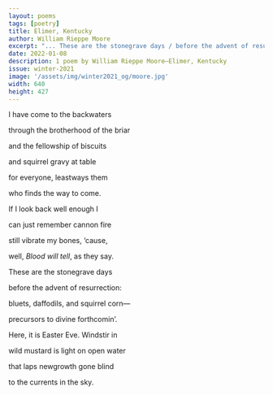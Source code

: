 ```yaml
---
layout: poems
tags: [poetry]
title: Elimer, Kentucky
author: William Rieppe Moore
excerpt: "... These are the stonegrave days / before the advent of resurrection: // bluets, daffodils, and squirrel corn—/ precursors to divine forthcomin’ ..."
date: 2022-01-08
description: 1 poem by William Rieppe Moore—Elimer, Kentucky
issue: winter-2021
image: '/assets/img/winter2021_og/moore.jpg'
width: 640
height: 427
---
```


<div class="stanza">
<p class="poemline">I have come to the backwaters</p>
<p class="poemline">through the brotherhood of the briar</p>
</div>
<div class="stanza">
<p class="poemline">and the fellowship of biscuits</p>
<p class="poemline">and squirrel gravy at table</p>
</div>
<div class="stanza">
<p class="poemline">for everyone, leastways them</p>
<p class="poemline">who finds the way to come.</p>
</div>
<div class="stanza">
<p class="poemline">If I look back well enough I</p>
<p class="poemline">can just remember cannon fire</p>
</div>
<div class="stanza">
<p class="poemline">still vibrate my bones, ‘cause,</p>
<p class="poemline">well, <em>Blood will tell</em>, as they say.</p>
</div>
<div class="stanza">
<p class="poemline">These are the stonegrave days</p>
<p class="poemline">before the advent of resurrection:</p>
</div>
<div class="stanza">
<p class="poemline">bluets, daffodils, and squirrel corn—</p>
<p class="poemline">precursors to divine forthcomin’.</p>
</div>
<div class="stanza">
<p class="poemline">Here, it is Easter Eve. Windstir in</p>
<p class="poemline">wild mustard is light on open water</p>
</div>
<div class="stanza">
<p class="poemline">that laps newgrowth gone blind</p>
<p class="poemline">to the currents in the sky.</p>
</div>


